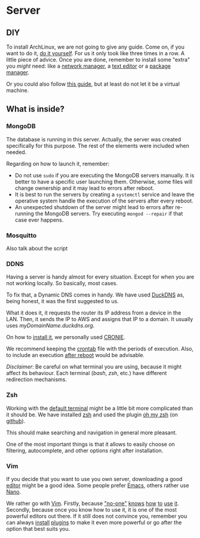 # Server

## DIY

To install ArchLinux, we are not going to give any guide. Come on, if you want 
to do it, 
[do it yourself](https://wiki.archlinux.org/index.php/Installation_guide). For
us it only took like three times in a row. A little piece of advice. Once you 
are done, remember to install some "extra" you _might_ need: like a 
[network manager](https://wiki.archlinux.org/index.php/Network_configuration#Network_managers), 
a 
[text editor]((https://wiki.archlinux.org/index.php/Category:Text_editors)) 
or a 
[package manager](https://wiki.archlinux.org/index.php/Category:Package_manager).

Or you could also follow 
[this guide](https://www.youtube.com/watch?v=HpskN_jKyhc&t), but at least do 
not let it be a virtual machine.

## What is inside?

### MongoDB

The database is running in this server. Actually, the server was created 
specifically for this purpose. The rest of the elements were included when 
needed.

Regarding on how to launch it, remember:
- Do not use `sudo` if you are executing the MongoDB servers manually. It is 
better to have a specific user launching them. Otherwise, some files will 
change ownership and it may lead to errors after reboot.
- It is best to run the servers by creating a `systemctl` service and leave the
operative system handle the execution of the servers after every reboot.
- An unexpected shutdown of the server might lead to errors after re-running 
the MongoDB servers. Try executing `mongod --repair` if that case ever happens.

### Mosquitto

Also talk about the script

### DDNS

Having a server is handy almost for every situation. Except for when you are
not working locally. So basically, most cases.

To fix that, a Dynamic DNS comes in handy. We have used 
[DuckDNS](https://www.duckdns.org/) as, being honest, it was the first 
suggested to us. 

What it does it, it requests the router its IP address from a device in the LAN.
Then, it sends the IP to AWS and assigns that IP to a domain. It usually uses 
_myDomainName.duckdns.org_.

On how to [install it](https://www.duckdns.org/install.jsp), we personally used 
[CRONIE](https://wiki.archlinux.org/index.php/Cron).

We recommend keeping the [crontab](http://crontab.org/) file with the periods 
of execution. Also, to include an execution 
[after reboot](https://www.cyberciti.biz/faq/linux-execute-cron-job-after-system-reboot/) 
would be advisable.

_Disclaimer_: Be careful on what terminal you are using, because it might 
affect its behaviour. Each terminal (_bash_, _zsh_, etc.) have different 
redirection mechanisms.

### Zsh

Working with the 
[default terminal](https://wiki.archlinux.org/index.php/Command-line_shell) 
might be a little bit more complicated than it should be. We have installed
[zsh](https://wiki.archlinux.org/index.php/Zsh) and used the plugin 
[oh my zsh](https://ohmyz.sh/) 
(on [github](https://github.com/ohmyzsh/ohmyzsh)).

This should make searching and navigation in general more pleasant.

One of the most important things is that it allows to easily choose on 
filtering, autocomplete, and other options right after installation.

### Vim

If you decide that you want to use you own server, downloading a good 
[editor](https://wiki.archlinux.org/index.php/Category:Text_editors) might be a good idea. Some people prefer 
[Emacs](https://wiki.archlinux.org/index.php/Emacs), others rather use 
[Nano](https://wiki.archlinux.org/index.php/Nano). 

We rather go with [Vim](https://wiki.archlinux.org/index.php/Nano). Firstly, 
because 
["no-one"](https://www.cyberciti.biz/faq/how-do-i-get-out-of-vi-vim-text-editor-on-linux-or-unix/) 
[knows](https://stackoverflow.com/questions/11828270/how-do-i-exit-the-vim-editor)
[how](https://itsfoss.com/how-to-exit-vim/) 
[to](https://dev.to/jeremy/how-to-exit-vim-11dm)
[use](https://www.youtube.com/watch?v=yPHONmX1tCg)
[it](https://www.youtube.com/watch?v=8bGiiLW_ss4). Secondly, because once you 
know how to use it, it is one of the most powerful editors out there. If it 
still does not convince you, remember you can always 
[install](https://www.ubuntupit.com/best-vim-plugins-for-programming/) 
[plugins](https://opensource.com/article/19/11/vim-plugins) to make it even 
more powerful or go after the option that best suits you.
